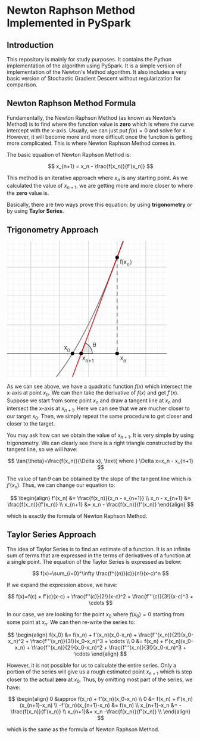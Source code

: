 # Newton Raphson Method Implemented in PySpark
## Introduction
This repository is mainly for study purposes. It contains the Python implementation of the algorithm using PySpark. It is a simple version of implementation of the Newton's Method algorithm. It also includes a very basic version of Stochastic Gradient Descent without regularization for comparison.

## Newton Raphson Method Formula
Fundamentally, the Newton Raphson Method (as known as Newton's Method) is to find where the function value is **zero** which is where the curve intercept with the x-axis. Usually, we can just put $f(x)=0$ and solve for $x$. However, it will become more and more difficult once the function is getting more complicated. This is where Newton Raphson Method comes in.

The basic equation of Newton Raphson Method is:

$$
x_{n+1} = x_n - \frac{f(x_n)}{f'(x_n)}
$$

This method is an iterative approach where $x_n$ is any starting point. As we calculated the value of $x_{n+1}$, we are getting more and more closer to where the **zero** value is.

Basically, there are two ways prove this equation: by using **trigonometry** or by using **Taylor Series**.

## Trigonometry Approach

![trigonometry](img/newton-method-geometry.png)

As we can see above, we have a quadratic function $f(x)$ which intersect the x-axis at point $x_0$. We can then take the derivative of $f(x)$ and get $f'(x)$. Suppose we start from some point $x_n$ and draw a tangent line at $x_n$ and intersect the x-axis at $x_{n+1}$. Here we can see that we are mucher closer to our target $x_0$. Then, we simply repeat the same procedure to get closer and closer to the target.

You may ask how can we obtain the value of $x_{n+1}$. It is very simple by using trigonometry. We can clearly see there is a right triangle constructed by the tangent line, so we will have:

$$
\tan{\theta}=\frac{f(x_n)}{\Delta x}, \text{ where } \Delta x=x_n - x_{n+1}
$$

The value of $\tan{\theta}$ can be obtained by the slope of the tangent line which is $f'(x_n)$. Thus, we can change our equation to:

$$
\begin{align}
f'(x_n) &= \frac{f(x_n)}{x_n - x_{n+1}} \\
x_n - x_{n+1} &= \frac{f(x_n)}{f'(x_n)} \\
x_{n+1} &= x_n - \frac{f(x_n)}{f'(x_n)}
\end{align}
$$

which is exactly the formula of Newton Raphson Method.

## Taylor Series Approach

The idea of Taylor Series is to find an estimate of a function. It is an infinite sum of terms that are expressed in the terms of derivatives of a function at a single point. The equation of the Taylor Series is expressed as below:

$$
f(x)=\sum_{i=0}^\infty \frac{f^{(n)}(c)}{n!}(x-c)^n
$$

If we expand the expression above, we have:

$$
f(x)=f(c) + f'(c)(x-c) + \frac{f''(c)}{2!}(x-c)^2 + \frac{f'''(c)}{3!}(x-c)^3 + \cdots
$$

In our case, we are looking for the point $x_0$ where $f(x_0)=0$ starting from some point at $x_n$. We can then re-write the series to:

$$
\begin{align}
f(x_0) &= f(x_n) + f'(x_n)(x_0-x_n) + \frac{f''(x_n)}{2!}(x_0-x_n)^2 + \frac{f'''(x_n)}{3!}(x_0-x_n)^3 + \cdots \\
0 &= f(x_n) + f'(x_n)(x_0-x_n) + \frac{f''(x_n)}{2!}(x_0-x_n)^2 + \frac{f'''(x_n)}{3!}(x_0-x_n)^3 + \cdots
\end{align}
$$

However, it is not possible for us to calculate the entire series. Only a portion of the series will give us a rough estimated point $x_{n+1}$ which is step closer to the actual **zero** at $x_0$. Thus, by omitting most part of the series, we have:

$$
\begin{align}
0 &\approx f(x_n) + f'(x_n)(x_0-x_n) \\
0 &= f(x_n) + f'(x_n)(x_{n+1}-x_n) \\
 -f'(x_n)(x_{n+1}-x_n) &= f(x_n) \\
 x_{n+1}-x_n &= -\frac{f(x_n)}{f'(x_n)} \\
 x_{n+1}&= x_n  -\frac{f(x_n)}{f'(x_n)} \\
\end{align}
$$

which is the same as the formula of Newton Raphson Method.